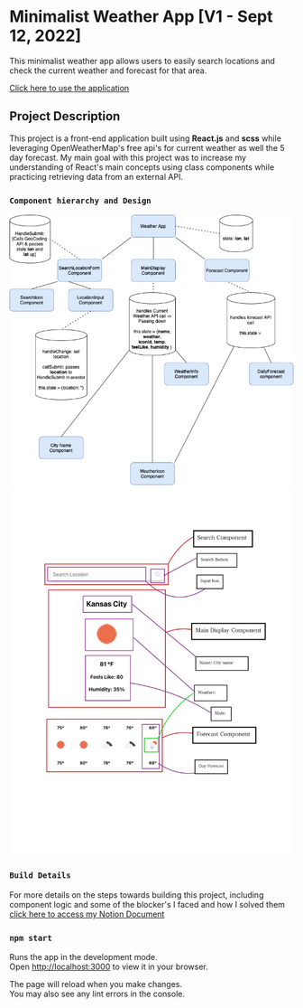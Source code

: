 # Minimalist Weather App [V1 - Sept 12, 2022]

This minimalist weather app allows users to easily search locations and check the current weather and forecast for that area.

[Click here to use the application](https://weather-app-seven-ochre.vercel.app/)

## Project Description

This project is a front-end application built using **React.js** and **scss** while leveraging OpenWeatherMap's free api's for current weather as well the 5 day forecast. My main goal with this project was to increase my understanding of React's main concepts using class components while practicing retrieving data from an external API.

### `Component hierarchy and Design`
<img src="images/component-hierarchy.drawio.png">
<img src="images/mock-components-1.jpg">

### `Build Details`
For more details on the steps towards building this project, including component logic and some of the blocker's I faced and how I solved them [click here to access my Notion Document](https://stripe-parade-9b5.notion.site/Weather-App-cf7c602efeae40fa9d6b6fe8b46256be)

### `npm start`

Runs the app in the development mode.\
Open [http://localhost:3000](http://localhost:3000) to view it in your browser.

The page will reload when you make changes.\
You may also see any lint errors in the console.
